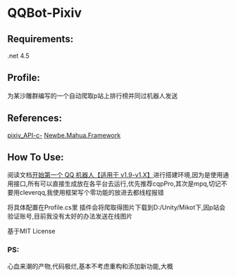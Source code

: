 # QQBot-Pixiv

## Requirements:    
  .net 4.5 
## Profile:
为某沙雕群编写的一个自动爬取p站上排行榜并同过机器人发送
## References:
[pixiv_API-c-](https://github.com/xingoxu/pixiv_API-c-)
[Newbe.Mahua.Framework](https://github.com/Newbe36524/Newbe.Mahua.Framework)

## How To Use:
阅读文档[开始第一个 QQ 机器人【适用于 v1.9-v1.X】](http://www.newbe.pro/2018/06/10/Newbe.Mahua/Begin-First-Plugin-With-Mahua-In-v1.9/)进行搭建环境,因为是使用通用接口,所有可以直接生成放在各平台去运行,优先推荐cqpPro,其次是mpq,切记不要用cleverqq,我使用框架写个零功能的放进去都线程报错

将具体配置在Profile.cs里
插件会将爬取得图片下载到D:/Unity/Mikot下,因p站会验证账号,目前我没有太好的办法发送在线图片


基于MIT License

### PS:
  心血来潮的产物,代码极烂,基本不考虑重构和添加新功能,大概

